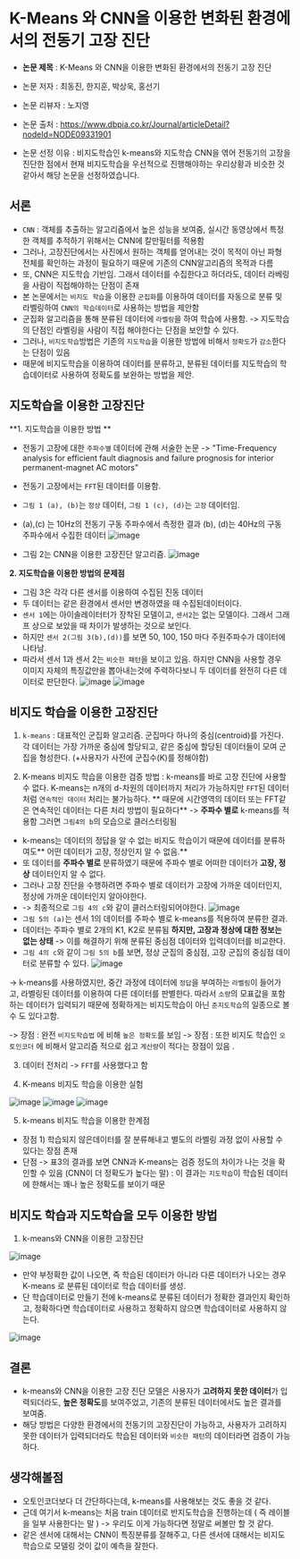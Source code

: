 # K-Means 와 CNN을 이용한 변화된 환경에서의 전동기 고장 진단
- **논문 제목** : K-Means 와 CNN을 이용한 변화된 환경에서의 전동기 고장 진단

- 논문 저자 : 최동진, 한지훈, 박상욱, 홍선기
- 논문 리뷰자 : 노지영
- 논문 출처 : https://www.dbpia.co.kr/Journal/articleDetail?nodeId=NODE09331901

- 논문 선정 이유 : 비지도학습인 k-means와 지도학습 CNN을 엮어 전동기의 고장을 진단한 점에서 현재 비지도학습을 우선적으로 진행해야하는 우리상황과 비슷한 것 같아서 해당 논문을 선정하였습니다.


## 서론 
-  `CNN` : 객체를 추출하는 알고리즘에서 높은 성능을 보여줌, 실시간 동영상에서 특정한 객체를 추적하기 위해서는 CNN에 칼만필터를 적용함 
-  그러나, 고장진단에서는 사진에서 원하는 객체를 얻어내는 것이 목적이 아닌 파형 전체를 확인하는 과정이 필요하기 때문에 기존의 CNN알고리즘의 목적과 다름 
-  또, CNN은 지도학습 기반임. 그래서 데이터를 수집한다고 하더라도, 데이터 라베링을 사람이 직접해야하는 단점이 존재
-  본 논문에서는 `비지도 학습`을 이용한 `군집화`를 이용하여 데이터를 자동으로 분류 및 라벨링하여 `CNN의 학습데이터`로 사용하는 방법을 제안함
-  군집화 알고리즘을 통해 분류된 데이터에 `라벨링`을 하여 학습에 사용함. -> 지도학습의 단점인 라벨링을 사람이 직접 해야한다는 단점을 보안할 수 있다. 
-  그러나, `비지도학습`방법은 기존의 `지도학습`을 이용한 방법에 비해서 `정확도`가 `감소`한다는 단점이 있음
-  때문에 비지도학습을 이용하여 데이터를 분류하고, 분류된 데이터를 지도학습의 학습데이터로 사용하여 정확도를 보완하는 방법을 제안.
 
## 지도학습을 이용한 고장진단
**1. 지도학습을 이용한 방법 **
- 전동기 고장에 대한 `주파수별` 데이터에 관해 서술한 논문 -> "Time-Frequency analysis for efficient fault diagnosis and failure prognosis for interior permanent-magnet AC motors"
- 전동기 고장에서는 `FFT`된 데이터를 이용함.
- `그림 1 (a), (b)`는 `정상` 데이터, `그림 1 (c), (d)`는 `고장` 데이터임.
- (a),(c) 는 10Hz의 전동기 구동 주파수에서 측정한 결과 (b), (d)는 40Hz의 구동 주파수에서 수집한 데이터
  ![image](https://user-images.githubusercontent.com/51046701/128641952-e1a6f4d1-11ca-45ce-8572-d4285d32b2c3.png)



- 그림 2는 CNN을 이용한 고장진단 알고리즘. 
 ![image](https://user-images.githubusercontent.com/51046701/128642025-f15a13dd-54bd-4020-87dd-75dca63fcb23.png)


**2. 지도학습을 이용한 방법의 문제점**
- 그림 3은 각각 다른 센서를 이용하여 수집된 진동 데이터 
- 두 데이터는 같은 환경에서 센서만 변경하였을 때 수집된데이터이다. 
- `센서 1`에는 아이솔레이터터가 장착된 모델이고, `센서2`는 없는 모델이다. 그래서 그래프 상으로 보았을 때 차이가 발생하는 것으로 보인다. 
- 하지만 `센서 2(그림 3(b),(d))`를 보면 50, 100, 150 마다 주원주파수가 데이터에 나타남.
- 따라서 센서 1과 센서 2는 `비슷한 패턴`을 보이고 있음. 하지만 CNN을 사용할 경우 이미지 자체의 특징값만을 뽑아내는것에 주력하다보니 두 데이터를 완전히 다른 데이터로 판단한다.
 ![image](https://user-images.githubusercontent.com/51046701/128648035-72ade9b7-8a9e-4be7-9a66-ccf9928f0ac2.png)
 ![image](https://user-images.githubusercontent.com/51046701/128648048-7ff9b9a9-4dc7-40dc-a4aa-1895428c453d.png)

## 비지도 학습을 이용한 고장진단
 1. `k-means`
 : 대표적인 군집화 알고리즘. 군집마다 하나의 중심(centroid)를 가진다. 
 각 데이터는 가장 가까운 중심에 할당되고, 같은 중심에 할당된 데이터들이 모여 군집을 형성한다. (+사용자가 사전에 군집수(K)를 정해야함)
 
 2. K-means 비지도 학습을 이용한 검증 방법 
 : k-means를 바로 고장 진단에 사용할 수 없다. K-means는 n개의 d-차원의 데이터까지 처리가 가능하지만 `FFT`된 데이터처럼 `연속적인 데이터` 처리는 불가능하다.
** 때문에 시간영역의 데이터 또는 FFT같은 연속적인 데이터는 다른 처리 방법이 필요하다**
-> **주파수 별로** k-means를 적용함 그러면 `그림4의 b`의 모습으로 클러스터링됨
- k-means는 데이터의 정답을 알 수 없는 비지도 학습이기 때문에 데이터를 분류하여도** 어떤 데이터가 고장, 정상인지 알 수 없음.**
- 또 데이터를 **주파수 별로** 분류하였기 때문에 주파수 별로 어떠한 데이터가 **고장, 정상** 데이터인지 알 수 없다. 
- 그러나 고장 진단을 수행하려면 주파수 별로 데이터가 고장에 가까운 데이터인지, 정상에 가까운 데이터인지 알아야한다. 
- -> 최종적으로 `그림 4의 c`와 같이 클러스터링되어야한다.
![image](https://user-images.githubusercontent.com/51046701/128640884-bbcd24b0-7d6c-4a9b-9d54-81474aa4ce80.png)
- `그림 5의 (a)`는 센서 1의 데이터를 주파수 별로 k-means를 적용하여 분류한 결과.
- 데이터는 주파수 별로 2개의 K1, K2로 분류됨 **하지만, 고장과 정상에 대한 정보는 없는 상태** -> 이를 해결하기 위해 분류된 중심점 데이터와 입력데이터를 비교한다. 
- `그림 4의 c`와 같이 `그림 5의 b`를 보면, 정상 군집의 중심점, 고장 군집의 중심점 데이터로 분류할 수 있다.
 ![image](https://user-images.githubusercontent.com/51046701/128641198-a2a0de2a-9d57-4556-9838-87065f9c578a.png)

-> k-means를 사용하였지만, 중간 과정에 데이터에 `정답`을 부여하는 `라벨링`이 들어가고, 라벨링된 데이터를 이용하여 다른 데이터를 판별한다. 따라서 `소량`의 모표값을 포함하는 데이터가 입력되기 때문에 정확하게는 비지도학습이 아닌 `준지도학습`의 일종으로 볼 수 도 있다고함.

-> 장점 : 완전 `비지도학습법` 에 비해 `높은 정확도`를 보임
-> 장점 : 또한 비지도 학습인 `오토인코더` 에 비해서 알고리즘 적으로 쉽고 `계산량`이 적다는 장점이 있음 .

3. 데이터 전처리 
-> `FFT`를 사용했다고 함

4. K-means 비지도 학습을 이용한 실험 
 
 ![image](https://user-images.githubusercontent.com/51046701/128641393-6dce7112-e527-4a55-8f84-609837990c1b.png)
 ![image](https://user-images.githubusercontent.com/51046701/128641410-86e374c2-c92f-4b7f-b4c2-68039148748d.png)
 ![image](https://user-images.githubusercontent.com/51046701/128641423-f4da8c8c-7d47-4036-94ff-3ec013d64828.png)

5. k-means 비지도 학습을 이용한 한계점
- 장점 1) 학습되지 않은데이터를 잘 분류해내고 별도의 라벨링 과정 없이 사용할 수 있다는 장점 존재 
- 단점 -> 표3의 결과를 보면 CNN과 K-means는 검증 정도의 차이가 나는 것을 확인할 수 있음 (CNN이 더 정확도가 높다는 말) : 이 결과는 `지도학습`이 학습된 데이터에 한해서는 꽤나 높은 정확도를 보이기 때문 

## 비지도 학습과 지도학습을 모두 이용한 방법 
1. k-means와 CNN을 이용한 고장진단

 ![image](https://user-images.githubusercontent.com/51046701/128648270-b390fce7-a1df-479f-a0d2-91807cc0ccd1.png)

- 만약 부정확한 값이 나오면, 즉 학습된 데이터가 아니라 다른 데이터가 나오는 경우 K-means 로 분류된 데이터로 학습 데이터를 생성.
- 단 학습데이터로 만들기 전에 k-means로 분류된 데이터가 정확한 결과인지 확인하고, 정확하다면 학습데이터로 사용하고 정확하지 않으면 학습데이터로 사용하지 않는다.

 ![image](https://user-images.githubusercontent.com/51046701/128648423-fc26ec53-57da-447d-a1e4-8a666b85518a.png)


## 결론 
- k-means와 CNN을 이용한 고장 진단 모델은 사용자가 **고려하지 못한 데이터**가 입력되더라도, **높은 정확도**를 보여주었고, 기존의 분류된 데이터에서도 높은 결과를 보여줌. 
- 해당 방법은 다양한 환경에서의 전동기의 고장진단이 가능하고, 사용자가 고려하지 못한 데이터가 입력되더라도 학습된 데이터와 `비슷한 패턴`의 데이터라면 검증이 가능하다.


## 생각해볼점 
- 오토인코더보다 더 간단하다는데, k-means를 사용해보는 것도 좋을 것 같다. 
- 근데 여기서 k-means는 처음 train 데이터로 반지도학습을 진행하는데 ( 즉 레이블을 일부 사용한다는 말 ) -> 우리도 이게 가능하다면 정말로 써볼만 할 것 같다. 
- 같은 센서에 대해서는 CNN이 특징분류를 잘해주고, 다른 센서에 대해서는 비지도학습으로 모델링 것이 값이 예측을 잘한다. 
